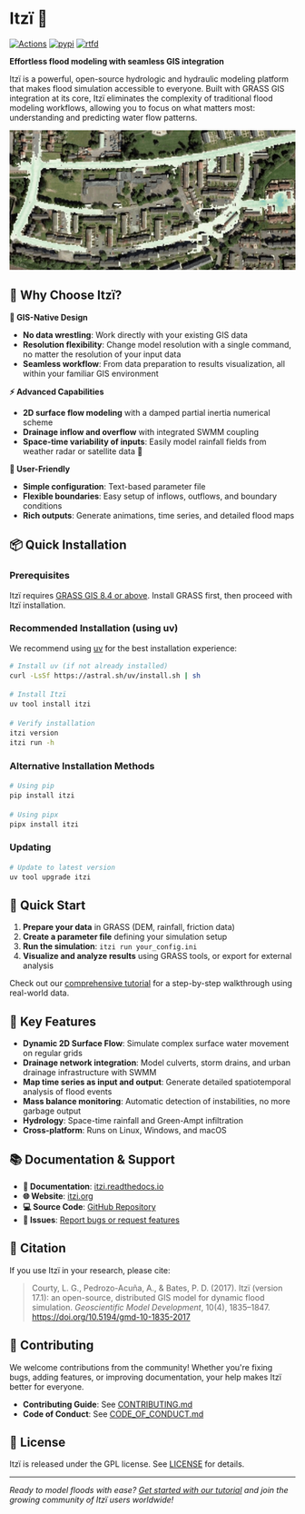 # Itzï 🌊

[![Actions](https://github.com/ItziModel/itzi/actions/workflows/tests.yml/badge.svg)](https://github.com/ItziModel/itzi/actions/workflows/tests.yml)
[![pypi](https://badge.fury.io/py/itzi.svg)](https://badge.fury.io/py/itzi)
[![rtfd](https://readthedocs.org/projects/itzi/badge/?version=latest)](https://itzi.readthedocs.io/en/latest/?badge=latest)

**Effortless flood modeling with seamless GIS integration**

Itzï is a powerful, open-source hydrologic and hydraulic modeling platform that makes flood simulation accessible to everyone.
Built with GRASS GIS integration at its core, Itzï eliminates the complexity of traditional flood modeling workflows, allowing you to focus on what matters most: understanding and predicting water flow patterns.

![Itzï Drainage Simulation](docs/img/itzi_glasgow.png)

## 🚀 Why Choose Itzï?

**🎯 GIS-Native Design**
- **No data wrestling**: Work directly with your existing GIS data
- **Resolution flexibility**: Change model resolution with a single command, no matter the resolution of your input data
- **Seamless workflow**: From data preparation to results visualization, all within your familiar GIS environment

**⚡ Advanced Capabilities**
- **2D surface flow modeling** with a damped partial inertia numerical scheme
- **Drainage inflow and overflow** with integrated SWMM coupling
- **Space-time variability of inputs**: Easily model rainfall fields from weather radar or satellite data 📡

**🔧 User-Friendly**
- **Simple configuration**: Text-based parameter file
- **Flexible boundaries**: Easy setup of inflows, outflows, and boundary conditions
- **Rich outputs**: Generate animations, time series, and detailed flood maps

## 📦 Quick Installation

### Prerequisites
Itzï requires [GRASS GIS 8.4 or above](https://grass.osgeo.org/download/). Install GRASS first, then proceed with Itzï installation.

### Recommended Installation (using uv)
We recommend using [uv](https://docs.astral.sh/uv) for the best installation experience:

```bash
# Install uv (if not already installed)
curl -LsSf https://astral.sh/uv/install.sh | sh

# Install Itzï
uv tool install itzi

# Verify installation
itzi version
itzi run -h
```

### Alternative Installation Methods
```bash
# Using pip
pip install itzi

# Using pipx
pipx install itzi
```

### Updating
```bash
# Update to latest version
uv tool upgrade itzi
```

## 🎯 Quick Start

1. **Prepare your data** in GRASS (DEM, rainfall, friction data)
2. **Create a parameter file** defining your simulation setup
3. **Run the simulation**: `itzi run your_config.ini`
4. **Visualize and analyze results** using GRASS tools, or export for external analysis

Check out our [comprehensive tutorial](https://itzi.rtfd.io/en/latest/tutorial.html) for a step-by-step walkthrough using real-world data.

## 🌟 Key Features

- **Dynamic 2D Surface Flow**: Simulate complex surface water movement on regular grids
- **Drainage network integration**: Model culverts, storm drains, and urban drainage infrastructure with SWMM
- **Map time series as input and output**: Generate detailed spatiotemporal analysis of flood events
- **Mass balance monitoring**: Automatic detection of instabilities, no more garbage output
- **Hydrology**: Space-time rainfall and Green-Ampt infiltration
- **Cross-platform**: Runs on Linux, Windows, and macOS

## 📚 Documentation & Support

- **📖 Documentation**: [itzi.readthedocs.io](https://itzi.rtfd.io/)
- **🌐 Website**: [itzi.org](https://www.itzi.org/)
- **💻 Source Code**: [GitHub Repository](https://github.com/ItziModel/itzi)
- **🐛 Issues**: [Report bugs or request features](https://github.com/ItziModel/itzi/issues)

## 📄 Citation

If you use Itzï in your research, please cite:

> Courty, L. G., Pedrozo-Acuña, A., & Bates, P. D. (2017).
> Itzï (version 17.1): an open-source, distributed GIS model for dynamic flood simulation.
> *Geoscientific Model Development*, 10(4), 1835–1847.
> https://doi.org/10.5194/gmd-10-1835-2017

## 🤝 Contributing

We welcome contributions from the community! Whether you're fixing bugs, adding features, or improving documentation, your help makes Itzï better for everyone.

- **Contributing Guide**: See [CONTRIBUTING.md](CONTRIBUTING.md)
- **Code of Conduct**: See [CODE_OF_CONDUCT.md](CODE_OF_CONDUCT.md)

## 📜 License

Itzï is released under the GPL license. See [LICENSE](LICENSE) for details.

---

*Ready to model floods with ease? [Get started with our tutorial](https://itzi.rtfd.io/en/latest/tutorial.html) and join the growing community of Itzï users worldwide!*
